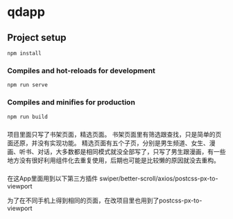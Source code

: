 # qdapp

## Project setup
```
npm install
```

### Compiles and hot-reloads for development
```
npm run serve
```

### Compiles and minifies for production
```
npm run build
```

###
项目里面只写了书架页面，精选页面。
书架页面里有筛选跟查找，只是简单的页面还原，并没有实现功能。
精选页面有五个子页，分别是男生频道、女生、漫画、听书、对话，大多数都是相同模式就没全部写了，只写了男生跟漫画，有一些地方没有很好利用组件化去重复使用，后期也可能是比较懒的原因就没去重构。

###
在这App里面用到以下第三方插件
swiper/better-scroll/axios/postcss-px-to-viewport

为了在不同手机上得到相同的页面，在改项目里也用到了postcss-px-to-viewport
